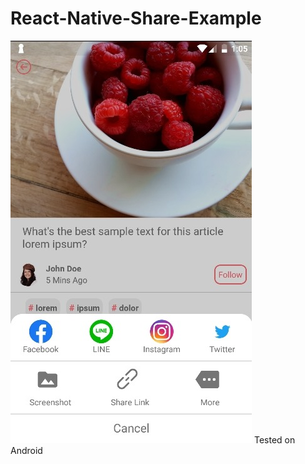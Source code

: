 # React-Native-Share-Example
![alt text](https://github.com/ryantando/React-Native-Share-Example/blob/master/Screenshot_2.jpg?raw=true)
Tested on Android 
